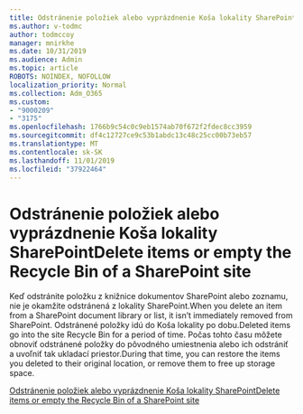 ```yaml
---
title: Odstránenie položiek alebo vyprázdnenie Koša lokality SharePoint
ms.author: v-todmc
author: todmccoy
manager: mnirkhe
ms.date: 10/31/2019
ms.audience: Admin
ms.topic: article
ROBOTS: NOINDEX, NOFOLLOW
localization_priority: Normal
ms.collection: Adm_O365
ms.custom:
- "9000209"
- "3175"
ms.openlocfilehash: 1766b9c54c0c9eb1574ab70f672f2fdec8cc3959
ms.sourcegitcommit: df4c12727ce9c53b1abdc13c48c25cc00b73eb57
ms.translationtype: MT
ms.contentlocale: sk-SK
ms.lasthandoff: 11/01/2019
ms.locfileid: "37922464"
---
```

# <a name="delete-items-or-empty-the-recycle-bin-of-a-sharepoint-site"></a><span data-ttu-id="67005-102">Odstránenie položiek alebo vyprázdnenie Koša lokality SharePoint</span><span class="sxs-lookup"><span data-stu-id="67005-102">Delete items or empty the Recycle Bin of a SharePoint site</span></span> 

<span data-ttu-id="67005-103">Keď odstránite položku z knižnice dokumentov SharePoint alebo zoznamu, nie je okamžite odstránená z lokality SharePoint.</span><span class="sxs-lookup"><span data-stu-id="67005-103">When you delete an item from a SharePoint document library or list, it isn’t immediately removed from SharePoint.</span></span> <span data-ttu-id="67005-104">Odstránené položky idú do Koša lokality po dobu.</span><span class="sxs-lookup"><span data-stu-id="67005-104">Deleted items go into the site Recycle Bin for a period of time.</span></span> <span data-ttu-id="67005-105">Počas tohto času môžete obnoviť odstránené položky do pôvodného umiestnenia alebo ich odstrániť a uvoľniť tak ukladací priestor.</span><span class="sxs-lookup"><span data-stu-id="67005-105">During that time, you can restore the items you deleted to their original location, or remove them to free up storage space.</span></span>

[<span data-ttu-id="67005-106">Odstránenie položiek alebo vyprázdnenie Koša lokality SharePoint</span><span class="sxs-lookup"><span data-stu-id="67005-106">Delete items or empty the Recycle Bin of a SharePoint site</span></span>](https://support.office.com/article/delete-items-or-empty-the-recycle-bin-of-a-sharepoint-site-2e713599-d13e-40d6-96dc-66f0a366f74e?ui=en-US&rs=en-US&ad=US#ID0EAADAAA=Online)